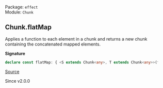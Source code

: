 Package: `effect`<br />
Module: `Chunk`<br />

## Chunk.flatMap

Applies a function to each element in a chunk and returns a new chunk containing the concatenated mapped elements.

**Signature**

```ts
declare const flatMap: { <S extends Chunk<any>, T extends Chunk<any>>(f: (a: Chunk.Infer<S>, i: number) => T): (self: S) => Chunk.AndNonEmpty<S, T, Chunk.Infer<T>>; <A, B>(self: NonEmptyChunk<A>, f: (a: A, i: number) => NonEmptyChunk<B>): NonEmptyChunk<B>; <A, B>(self: Chunk<A>, f: (a: A, i: number) => Chunk<B>): Chunk<B>; }
```

[Source](https://github.com/Effect-TS/effect/tree/main/packages/effect/src/Chunk.ts#L725)

Since v2.0.0